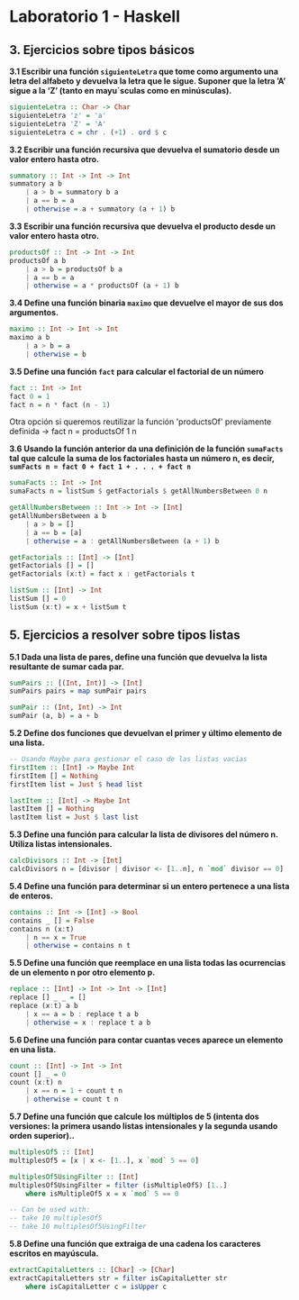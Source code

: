 # Laboratorio 1 - Haskell

## 3. Ejercicios sobre tipos básicos

**3.1 Escribir una función `siguienteLetra` que tome como argumento una letra del alfabeto y devuelva la letra que le sigue. Suponer que la letra ’A’ sigue a la ‘Z’ (tanto en mayu´sculas como en minúsculas).**

```haskell
siguienteLetra :: Char -> Char
siguienteLetra 'z' = 'a'
siguienteLetra 'Z' = 'A'
siguienteLetra c = chr . (+1) . ord $ c
```

**3.2 Escribir una función recursiva que devuelva el sumatorio desde un valor entero hasta otro.**

```haskell
summatory :: Int -> Int -> Int
summatory a b
    | a > b = summatory b a
    | a == b = a
    | otherwise = a + summatory (a + 1) b
```

**3.3 Escribir una función recursiva que devuelva el producto desde un valor entero hasta otro.**

```haskell
productsOf :: Int -> Int -> Int
productsOf a b
    | a > b = productsOf b a
    | a == b = a
    | otherwise = a * productsOf (a + 1) b
```

**3.4 Define una función binaria `maximo` que devuelve el mayor de sus dos argumentos.**

```haskell
maximo :: Int -> Int -> Int
maximo a b
    | a > b = a
    | otherwise = b
```

**3.5 Define una función `fact` para calcular el factorial de un número**

```haskell
fact :: Int -> Int
fact 0 = 1
fact n = n * fact (n - 1)
```
Otra opción si queremos reutilizar la función 'productsOf' previamente definida -> fact n = productsOf 1 n

**3.6 Usando la función anterior da una definición de la función `sumaFacts` tal que calcule la suma de los factoriales hasta un número n, es decir, `sumFacts n = fact 0 + fact 1 + . . . +
fact n`**

```haskell
sumaFacts :: Int -> Int
sumaFacts n = listSum $ getFactorials $ getAllNumbersBetween 0 n

getAllNumbersBetween :: Int -> Int -> [Int]
getAllNumbersBetween a b
    | a > b = []
    | a == b = [a]
    | otherwise = a : getAllNumbersBetween (a + 1) b

getFactorials :: [Int] -> [Int]
getFactorials [] = []
getFactorials (x:t) = fact x : getFactorials t

listSum :: [Int] -> Int
listSum [] = 0
listSum (x:t) = x + listSum t
```

## 5. Ejercicios a resolver sobre tipos listas

**5.1 Dada una lista de pares, define una función que devuelva la lista resultante de sumar cada par.**

```haskell
sumPairs :: [(Int, Int)] -> [Int]
sumPairs pairs = map sumPair pairs

sumPair :: (Int, Int) -> Int
sumPair (a, b) = a + b
```

**5.2 Define dos funciones que devuelvan el primer y último elemento de una lista.**

```haskell
-- Usando Maybe para gestionar el caso de las listas vacias
firstItem :: [Int] -> Maybe Int
firstItem [] = Nothing
firstItem list = Just $ head list

lastItem :: [Int] -> Maybe Int
lastItem [] = Nothing
lastItem list = Just $ last list
```

**5.3 Define una función para calcular la lista de divisores del número n. Utiliza listas intensionales.**

```haskell
calcDivisors :: Int -> [Int]
calcDivisors n = [divisor | divisor <- [1..n], n `mod` divisor == 0]
```

**5.4 Define una función para determinar si un entero pertenece a una lista de enteros.**

```haskell
contains :: Int -> [Int] -> Bool
contains _ [] = False
contains n (x:t)
    | n == x = True
    | otherwise = contains n t
```

**5.5 Define una función que reemplace en una lista todas las ocurrencias  de un elemento n por otro elemento p.**

```haskell
replace :: [Int] -> Int -> Int -> [Int]
replace [] _ _ = []
replace (x:t) a b
    | x == a = b : replace t a b
    | otherwise = x : replace t a b
```

**5.6 Define una función para contar cuantas veces aparece un elemento en una lista.**

```haskell
count :: [Int] -> Int -> Int
count [] _ = 0
count (x:t) n
    | x == n = 1 + count t n
    | otherwise = count t n
```

**5.7 Define una función que calcule los múltiplos de 5 (intenta dos versiones: la primera usando listas intensionales y la segunda usando orden superior)..**

```haskell
multiplesOf5 :: [Int]
multiplesOf5 = [x | x <- [1..], x `mod` 5 == 0]

multiplesOf5UsingFilter :: [Int]
multiplesOf5UsingFilter = filter (isMultipleOf5) [1..]
    where isMultipleOf5 x = x `mod` 5 == 0

-- Can be used with:
-- take 10 multiplesOf5
-- take 10 multiplesOf5UsingFilter
```

**5.8 Define una función que extraiga de una cadena los caracteres escritos en mayúscula.**

```haskell
extractCapitalLetters :: [Char] -> [Char]
extractCapitalLetters str = filter isCapitalLetter str
    where isCapitalLetter c = isUpper c
```